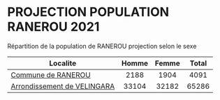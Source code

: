 # PROJECTION POPULATION RANEROU 2021
	
Répartition de la population de RANEROU projection selon le sexe
	
| Localite  | Homme | Femme | Total |
| --------- |:-----:|:-----:|:-----:|
| [Commune de RANEROU](RANEROU) | 2188 | 1904 | 4091 |
| [Arrondissement de VELINGARA](VELINGARA) | 33104 | 32182 | 65286 |
